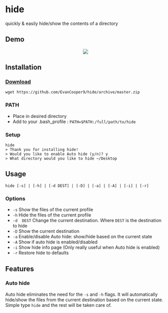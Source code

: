 # hide
quickly &amp; easily hide/show the contents of a directory

## Demo
<p align="center">
  <img src="https://drive.google.com/uc?export=download&id=0B5Yw7X-K1mhfY0xGVXNVMTRXV2c"/>
</p>

## Installation

### [Download](https://github.com/EvanCooper9/hide/archive/master.zip)
```
wget https://github.com/EvanCooper9/hide/archive/master.zip
```

### PATH
 * Place in desired directory
 * Add to your .bash_profile : `PATH=$PATH:/full/path/to/hide`

### Setup
```
hide
> Thank you for installing hide!
> Would you like to enable Auto hide (y/n)? y
> What directory would you like to hide ~/Desktop
```

## Usage
```
hide [-s] | [-h] | [-d DEST] | [-D] | [-a] | [-A] | [-i] | [-r]
```

### Options
  * `-s` Show the files of the current profile
  * `-h` Hide the files of the current profile
  * `-d  DEST` Change the current destination. Where `DEST` is the destination to hide
  * `-D` Show the current destination
  * `-a` Enable/disable Auto hide: show/hide based on the current state
  * `-A` Show if auto hide is enabled/disabled
  * `-i` Show hide info page (Only really useful when Auto hide is enabled)
  * `-r` Restore hide to defaults

## Features
### Auto hide
Auto hide eliminates the need for the `-s` and `-h` flags. It will automatically hide/show the files from the current destination based on the current state. Simple type `hide` and the rest will be taken care of.
